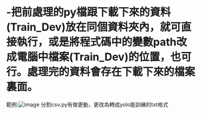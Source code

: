 # -把前處理的py檔跟下載下來的資料(Train_Dev)放在同個資料夾內，就可直接執行，或是將程式碼中的變數path改成電腦中檔案(Train_Dev)的位置，也可行。處理完的資料會存在下載下來的檔案裏面。
範例:![image](https://user-images.githubusercontent.com/67794071/112479175-bf1bde80-8daf-11eb-95c0-357fcef49215.png)
分割csv.py有做更動，更改為轉成yolo能訓練的txt格式
